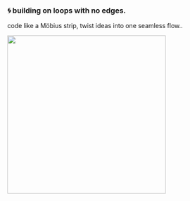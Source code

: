 ### 🌀 building on loops with no edges.
code like a Möbius strip, twist ideas into one seamless flow..

<div style=margin:0;><img src="https://raw.githubusercontent.com/arashjkh/arashjkh/main/mobius_ring.gif" width=360 /></div>
